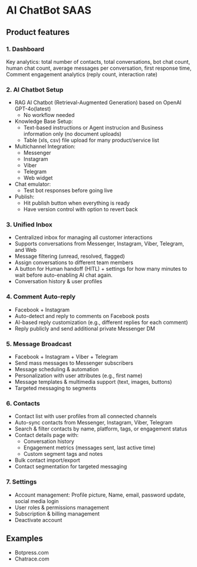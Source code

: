# AI ChatBot SAAS

## Product features

### 1. Dashboard

Key analytics: total number of contacts, total conversations, bot chat count, human chat count, average messages per conversation, first response time, Comment engagement analytics (reply count, interaction rate)

### 2. AI Chatbot Setup

- RAG AI Chatbot (Retrieval-Augmented Generation) based on OpenAI GPT-4o(latest)
	- No workflow needed 
- Knowledge Base Setup:
	- Text-based instructions or Agent instrucion and Business information only (no document uploads)
	- Table (xls, csv) file upload for many product/service list
- Multichannel Integration:
	- Messenger
	- Instagram
	- Viber
	- Telegram
	- Web widget
- Chat emulator:
	- Test bot responses before going live
- Publish:
	- Hit publish button when everything is ready
	- Have version control with option to revert back

### 3. Unified Inbox

- Centralized inbox for managing all customer interactions
- Supports conversations from Messenger, Instagram, Viber, Telegram, and Web
- Message filtering (unread, resolved, flagged)
- Assign conversations to different team members
- A button for Human handoff (HITL) + settings for how many minutes to wait before auto-enabling AI chat again.
- Conversation history & user profiles

### 4. Comment Auto-reply

- Facebook + Instagram
- Auto-detect and reply to comments on Facebook posts
- AI-based reply customization (e.g., different replies for each comment)
- Reply publicly and send additional private Messenger DM

### 5. Message Broadcast

- Facebook + Instagram + Viber + Telegram
- Send mass messages to Messenger subscribers
- Message scheduling & automation
- Personalization with user attributes (e.g., first name)
- Message templates & multimedia support (text, images, buttons)
- Targeted messaging to segments

### 6. Contacts

- Contact list with user profiles from all connected channels
- Auto-sync contacts from Messenger, Instagram, Viber, Telegram
- Search & filter contacts by name, platform, tags, or engagement status
- Contact details page with:
	- Conversation history
	- Engagement metrics (messages sent, last active time)
	- Custom segment tags and notes
- Bulk contact import/export
- Contact segmentation for targeted messaging

### 7. Settings

- Account management: Profile picture, Name, email, password update, social media login
- User roles & permissions management
- Subscription & billing management
- Deactivate account
## Examples

- Botpress.com 
- Chatrace.com
